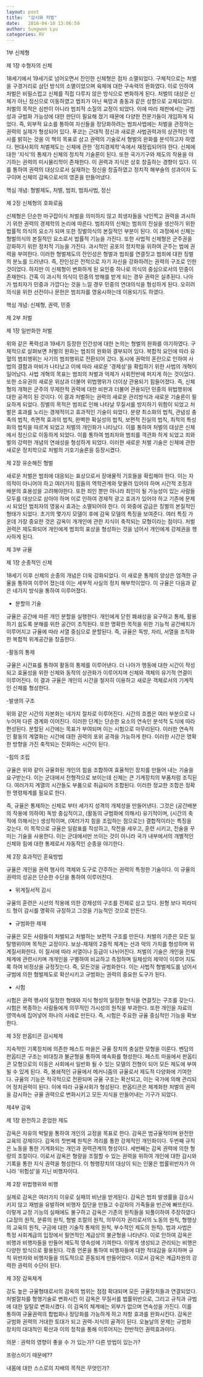 ```yaml
---
layout: post
title:  "감시와 처벌"
date:   2016-04-10 13:06:59
author: Sungwon Lyu
categories: RV
---
```

1부 신체형

제 1장 수형자의 신체

 18세기에서 19세기로 넘어오면서 잔인한 신체형은 점차 소멸되었다. 구체적으로는 처벌을 구경거리로 삼던 방식의 소멸이었으며 육체에 대한 구속력의 완화였다. 이로 인하여 처벌은 비밀스럽고 신체를 직접 다루지 않은 방식으로 변화하게 된다. 처벌의 대상은 신체가 아닌 정신으로 이동하였고 범죄가 아닌 욕망과 충동과 같은 성향으로 교체되었다. 처벌의 목적은 심판이 아니라 범죄적 소질의 교정이 되었다. 이에 따라 재판에서는 규범성과 규범화 가능성에 대한 판단이 필요해 졌기 때문에 다양한 전문가들이 개입하게 되었다. 즉, 외부적 요소를 통하여 자신들을 정당화하려는 범죄사법에는 처벌을 관장하는 권력의 실제가 형성되어 있다. 푸코는 근대적 정신과 새로운 사법권력과의 상관적인 역사를 밝히는 것을 이 책의 목표로 삼고 권력의 기술로서 형벌의 완화를 분석하고자 하였다. 현대사회의 처벌제도는 신체에 관한 '정치경제학'속에서 재정립되어야 한다. 신체에 대한 '지식'의 통제가 신체의 정치적 기술론이 된다. 또한 국가기구와 제도의 작용을 야기하는 권력의 미시물리학이 존재한다. 이 권력과 지식은 상호 창출하는 경향이 있다. 이를 통하여 권력의 대상으로서 실재하는 정신을 창출하였고 정치적 해부술의 성과이자 도구이며 신체의 감옥으로서의 영혼을 만들어냈다. 

핵심 개념: 형벌제도, 처벌, 범죄, 범죄사법, 정신

제 2장 신체형의 호화로움

신체형은 단순한 마구잡이식 처벌을 의미하지 않고 희생자들을 낙인찍고 권력을 과시하기 위한 권력의 경제학의 논리에 따른다. 범죄자의 신체는 범죄의 진실을 생산하기 위한 법률적 의식의 요소가 되며 또한 징벌의식의 본질적인 부분이 된다. 이 과정에서 신체는 형벌의식의 본질적인 요소로서 법률적 기능을 가진다. 또한 사법적 신체형은 군주권을 강화하기 위한 정치적 기능을 가진다. 과시적인 공포의 정치학을 위하여 군주는 법에 권력을 부여한다. 이러한 형벌제도의 잔인성은 형벌과 범죄를 연결짓고 범죄에 대한 징벌의 분노를 드러낸다. 즉, 잔인성은 전적으로 자기 자신을 강화하려는 권력의 구조로 인한 것이었다. 하지만 이 신체형이 변화하게 된 요인중 하나로 의식의 중심으로서의 민중이 존재한다. 간혹 이 과시적 의식이 민중의 방해를 받게 되는 경우 권력은 실추된다. 나아가 범죄자가 민중과 가깝다는 것을 느낄 경우 민중의 연대의식을 형성하게 된다. 오히려 의식을 위한 선전이나 문헌은 범죄자를 영웅시하는데 이용되기도 하였다. 

핵심 개념: 신체형, 권력, 민중

제 2부 처벌

제 1장 일반화한 처벌

위와 같은 폭력성과 19세기 등장한 인간성에 대한 논의는 형벌의 완화를 야기하였다. 구체적으로 살펴보면 처벌의 완화는 범죄의 완화와 결부되어 있다. 복합적 요인에 따라 유혈의 범죄행위는 사기의 범죄행위로 전환되어 갔다. 동시에 권력의 혼란으로 인하여 사법의 결함과 마비가 나타났고 이에 따라 새로운 '경제성'을 확립하기 위한 사법의 개혁이 일어났다. 사법 개혁의 목표는 범죄의 처벌과 억제가 사회전반에 퍼지게 하는 것이었다. 또한 소유권의 새로운 위상과 더불어 위법행위가 더이상 관용되기 힘들어졌다. 즉, 신체형의 개혁은 군주의 무제한적 권력에 대한 비판과 더불어 관용되던 민중의 위법행위에 대한 공격이 된 것이다. 이 결과 처벌하는 권력의 새로운 관리방식과 새로운 기술론이 필요하게 되었다. 징벌의 목적은 범죄로 인해 나타날 무질서를 방지하기 위함이 되었고 처벌은 효과를 노리는 경제적이고 효과적인 기술이 되었다. 분량 최소화의 법칙, 관념성 충족의 법칙, 측면적 효과의 법칙, 완벽한 확실성의 법칙, 보편적 진실의 법칙, 최적의 특성화의 법칙을 따르게 되었고 처벌의 개인화가 나타났다. 이를 통하여 처벌의 대상은 신체에서 정신으로 이동하게 되었다. 이를 통하여 범죄자와 범죄를 객관화 하게 되었고 죄와 벌의 강력한 개념의 연쇄성을 형성하게 되었다. 이러한 새로운 처벌 기술은 신체에 관한 새로운 정치학으로 처벌의 기호기술론을 등장시켰다.

제 2장 유순해진 형벌

 새로운 처벌은 범죄에 대응되는 표상으로서 장애물적 기호들을 확립해야 한다. 이는 자의적이 아니어야 하고 여러가지 힘들의 역학관계와 맞물려 있어야 하며 시간적 조정과 배분의 효용성을 고려해야한다.  또한 죄인 뿐만 아니라 죄인이 될 가능성이 있는 사람들 모두를 대상으로 삼아야 하며 이로 인하여 경제적 광고 효과가 있어야 하고 기존에 문제시 되었던 범죄자의 영웅시 효과는 소멸되어야 한다. 이 와중에 감금은 징벌의 본질적인 형태가 되었다. 초기의 몇가지 모델이 후에 감옥 모델의 특징을 보여준다. 여러 특징 가운데 가장 중요한 것은 감옥이 개개인에 관한 지식이 축적되는 모형이라는 점이다. 처벌 권력은 제도화되어 개인에게 범죄의 표상을 형성하는 것을 넘어서 개인에게 강제권을 행사하게 된다. 

제 3부 규율

제 1장 순종적인 신체

 18세기 이후 신체의 순종의 개념은 더욱 강화되었다. 이 새로운 통제의 양상은 엄격한 규율을 통하여 이루어 졌는데 이는 세부적 사실의 정치 해부학이었다. 이 규율은 다음과 같은 네가지 방식을 통하여 이루어졌다.

- 분할의 기술

 규율은 공간에 따른 개인 분할을 실행한다. 개인에게 닫힌 폐쇄성을 요구하고 통제, 활용하기 쉽도록 분해를 위한 공간이 조직된다. 또한 명확한 목적을 위한 기능적 공간배치가 이루어지고 규율에 따라 서열 중심으로 분할된다. 즉, 규율은 독방, 자리, 서열을 조직화 한 복합적 위계공간을 창출한다.  

-활동의 통제

 규율은 시간표를 통하여 활동의 통제를 이루어낸다. 더 나아가 행동에 대한 시간이 작성되고 효율성을 위한 신체와 동작의 상관화가 이루어지며 신체와 객체의 유기적 연결이 이루어진다. 이 결과 규율은 개인의 시간을 철저히 이용하고 새로운 객체로서의 기계적인 신체를 형성한다. 

-발생의 구조

 위와 같은 시간의 자본화는 네가지 절차로 이루어진다. 시간의 흐름은 여러 부분으로 나누어져 다른 경계와 이어진다. 이러한 단계는 단순한 요소의 연속인 분석적 도식에 따라 편성된다. 분할된 시간에는 목표가 부여되며 이는 시험으로 마무리된다. 이러한 연속적인 활동의 계열화는 시간에 대한 권력의 포위 공격을 가능하게 한다. 이러한 시간은 명확한 방향을 가진 축적되는 진화하는 시간이 된다.

-힘의 조립

 규율은 위와 같이 규율화된 개인의 힘을 조합하여 효율적인 장치를 만들어 내는 기술을 요구받는다. 이는 군대에서 전형적으로 보이는데 신체는 큰 기계장치의 부품처럼 조직된다. 여러가지 계열의 시간들도 부품으로 취급되어 조합된다. 이러한 정교한 조합은 정확한 명령체계를 필요로 한다.

즉, 규율은 통제하는 신체로 부터 세가지 성격의 개체성을 만들어낸다. 그것은 (공간배분의 작용에 의하여) 독방 중심적이고, (활동의 규범화에 의해서) 유기적이며, (시간의 축적에 의해서는) 생성적이며, (여러가지 힘을 조립하는 점으로는) 결합적이라는 특징을 갖는다. 이 목적으로 규율은 일람표를 작성하고, 작전을 세우고, 훈련 시키고, 전술을 꾸미는 기술을 사용한다. 이는 군대에서만 쓰이는 것이 아니라 국가 내부에서의 개별적인 신체와 힘에 대한 통제로서 자동적인 순종을 야기한다.

제 2장 효과적인 훈육방법

 규율은 개인을 권력 행사의 객체와 도구로 간주하는 권력의 특정한 기술이다. 이 규율의 권력의 성공은 단순한 수단을 통하여 이루어진다. 

- 위계질서적 감시

 규율의 훈련은 시선의 작용에 의한 강제성의 구조를 전제로 삼고 있다. 원형 보다 피라미드 형이 감시를 명확히 규정하고 그것을 기능적인 것으로 만든다. 

- 규범화한 제재

 규율은 모든 사람들이 처벌되고 처벌하는 보편적 구조를 만든다. 처벌의 기준은 모든 일탈행위이며 목적은 교정이다. 보상-제재의 2중적 체계는 선과 악의 가치를 형성하며 위계질서화한다. 이 질서에 따라 서열이나 등급이 나뉘어진다. 처벌의 기술은 개인을 전체 체계에 관련시키며 개개인을 구별하여 비교하고 측정하며 일체성의 제약이 이루어 지도록 하여 비정상을 규정짓는다. 즉, 모든것을 규범화한다. 이는 사법적 형벌제도를 넘어서 규범에 의한 형벌제도로 확산시키고 규범화는 권력의 중요한 도구가 된다. 

- 시험

 시험은 권력 행사의 일정한 형태와 지식 형성의 일정한 형식을 연결짓는 구조를 갖는다. 시험은 복종하는 사람들에게 의무적인 가시성의 원칙을 부과한다. 또한 개인을 자료의 영역속에 집어넣어 하나의 사례로 만든다. 즉, 시험은 주요한 규율 중심적인 기능을 확보한다.  

제 3장 판옵티콘 감시체제

 지속적인 기록장치에 의존한 페스트 마을은 규율 장치의 충실한 모형을 이룬다. 벤담의 판옵티콘 구조는 비대칭과 불균형을 통하여 예속화를 형성한다. 페스트 마을에서 판옵티콘 모형으로의 이동은 사회에서 일반화 될 수 있는 모델의 전형이 되어 모든 제도에 부여될 수 있게 된다. 즉, 봉쇄적인 규율에서 메커니즘의 규율로서 제도적 다양화에 기여한다. 규율의 기능은 적극적으로 전환되며 규율 구조는 확산되고, 이는 국가에 의해 관리되어 정치권력이 된다. 이에 따라 규율사회가 형성된다. 판옵티콘은 체계화한 처벌의 권력을 감시하는 규율 권력으로 변화시키고 모든 지식을 만들어내는 기구가 되었다. 

제4부 감옥

제 1장 완전하고 준엄한 제도

감옥은 자유의 박탈을 통하여 개인의 교정을 목표로 한다. 감옥은 범규율적이며 완전한 교육의 강제이다. 감옥의 첫번쨰 원칙은 격리를 통한 강제적인 개인화이다. 두번째 규칙은 노동을 통한 기계화되는 개인과 권력관계의 형성이다. 세번째는 감옥 권력에 의한 형량의 조절이다. 이로서 감옥은 형량을 조절할 수 있는 권력을 위하여 개인에 대한 감시와 기록을 통한 지식 권력을 형성한다. 이 형행장치의 대상이 되는 인물은 법률위반자가 아니라 '위험성'을 지닌 비행자이다. 

제 2장 위법행위와 비행

 실제로 감옥은 여러가지 이유로 실패의 비난을 받게된다. 감옥은 범죄 발생률을 감소시키지 않고 재범을 유발하며 비행자 집단을 만들고 수감자의 가족들을 빈곤에 빠뜨린다. 이렇게 교정 기능의 실패에도 불구하고 감옥은 기존의 원칙들을 되풀이하여 주장하였다(교정의 원칙, 분류의 원칙, 형벌 조절의 원칙, 의무이자 권리로서의 노동의 원칙, 형행상의 교육의 원칙, 구금에 대한 기술적 통제의 원칙, 부수적인 제도의 원칙). 법과 사법은 특정 사회계급의 입장에서 필연적인 계급상의 불균형을 나타낸다. 이로 인하여 감옥은 비행과 비행자들을 만들어 제도적 영속성에 기여한다. 이렇게 생성되고 관리되는 비행은 다양한 방식으로 활용된다. 각종 언론을 통하여 비행자들에 대한 적대감을 유지하며 규칙 위반자와 비행자들을 의도적으로 혼동되게 만들어왔다. 이로서 감옥은 계급차원의 강력한 권력의 수단이 된다. 

제 3장 감옥체계

 강도 높은 규율형태로서의 감옥의 범위는 점점 확대되며 모든 규율장치들과 연결되었다. 처벌절차를 형행기술로 변화시킨 이 감옥은 무질서를 법률위반으로, 그리고 규칙과 규범에 대한 일탈로 변화시켰다. 이 감옥의 체계에는 외부가 없으며 연속성을 가진다. 이를 통하여 규율권력의 합법화나 정당화를 가능하게 하고 저항 효과를 완화시킨다. 감옥은 규범화 권력의 거대한 토대가 되고 권력-지식의 골격이 된다. 오늘날의 문제는 규범화 장치의 대대적인 확산과 이의 정착을 통해 이루어지는 전반적인 권력효과이다. 

의문 : 권력의 영향이 좋을 수 가 있는가? 다른 방법이 있는가?

프랑스이기 때문에??

내몸에 대한 스스로의 지배의 목적은 무엇인가?